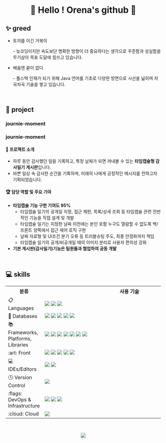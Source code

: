 <h1 align="center">👋 Hello ! Orena's github 👋</h1>

<!--
**hwa3845/hwa3845** is a ✨ _special_ ✨ repository because its `README.md` (this file) appears on your GitHub profile.

Here are some ideas to get you started:

- 🔭 I’m currently working on ...
- 🌱 I’m currently learning ...
- 👯 I’m looking to collaborate on ...
- 🤔 I’m looking for help with ...
- 💬 Ask me about ...
- 📫 How to reach me: ...
- 😄 Pronouns: ...
- ⚡ Fun fact: ...
-->

<h2>✨ greed </h2>
<ul>
  <li>토끼를 이긴 거북이</li>
  <p>- 늦코딩이지만 속도보단 명확한 방향이 더 중요하다는 생각으로 꾸준함과 성실함을 무기삼아 목표 도달에 힘쓰고 있습니다.</p>
  <li>배움엔 끝이 없다</li>
  <p>- 풀스택 인재가 되기 위해 Java 언어를 기초로 다양한 방면으로 시선을 넓히며 차곡차곡 기술을 쌓고 있습니다.</p>
</ul>
<br/>
<h2>🔭 project </h2>
<h3>journie-moment</h3>
<h3>journie-moment</h3>
<h4> 📌 프로젝트 소개</h4>

- 하루 동안 감사했던 일을 기록하고, 특정 날짜가 되면 꺼내볼 수 있는 **타임캡슐형 감사일기 게시판**입니다.
- 바쁜 일상 속 감사한 순간을 기록하며, 미래의 나에게 긍정적인 메시지를 전하고자 기획되었습니다.

<h4> 🏆 담당 역할 및 주요 기여</h4>

- **타임캡슐 기능 구현 기여도 95%**
  - 타임캡슐 일기의 공개일 지정, 접근 제한, 목록/상세 조회 등 타임캡슐 관련 전반적인 기능을 직접 설계 및 개발
  - 타임캡슐 일기는 지정한 날짜 이전에는 본인 포함 누구도 열람할 수 없도록 백/프론트 양쪽에서 접근 제어 로직 구현
  - 날짜 자료형 및 UI조건 분기 오류 등 트러블슈팅 주도, 최종 안정화까지 책임
  - 타임캡슐 일기의 공개/비공개일 때의 이미지 분리로 사용자 편의성 강화
- **기본 게시판(감사일기)기능은 팀원들과 협업하여 공동 개발**

<br/>
<h2>💻 skills </h2>
<table align="center">
  <tr>
    <th>분류</th>
    <th style="min-width:550px">사용 기술</th>
  </tr>
  <tr>
    <td>📋 Languages</td>
    <td>
      <img src="https://img.shields.io/badge/java-%23ED8B00.svg?style=for-the-badge&logo=&logoColor=white"/>
      <img src="https://img.shields.io/badge/javascript-%23323330.svg?style=for-the-badge&logo=javascript&logoColor=%23F7DF1E"/>
      <img src="https://img.shields.io/badge/node.js-5FA04E?style=for-the-badge&logo=Node.js&logoColor=white">
    </td>
  </tr>
  <tr>
    <td>💾 Databases</td>
    <td>
      <img src="https://img.shields.io/badge/mysql-4479A1.svg?style=for-the-badge&logo=mysql&logoColor=white"/>
      <img src="https://img.shields.io/badge/mongoDB-47A248?style=for-the-badge&logo=mongodb&logoColor=white"/>
      <img src="https://img.shields.io/badge/h2 database-09476B?style=for-the-badge&logo=h2database&logoColor=white"/>
      <img src="https://img.shields.io/badge/redis-FF4438?style=for-the-badge&logo=redis&logoColor=white"/>
      <img src="https://img.shields.io/badge/oracle-DD0700?style=for-the-badge&logo=&logoColor=white"/>
    </td>
  </tr>
  <tr>
    <td>📚 Frameworks, Platforms, Libraries</td>
    <td>
      <img src="https://img.shields.io/badge/bootstrap-%238511FA.svg?style=for-the-badge&logo=bootstrap&logoColor=white"/>
      <img src="https://img.shields.io/badge/jquery-%230769AD.svg?style=for-the-badge&logo=jquery&logoColor=white"/>
      <img src="https://img.shields.io/badge/spring-%236DB33F.svg?style=for-the-badge&logo=spring&logoColor=white"/>
      <img src="https://img.shields.io/badge/spring boot-6DB33F?style=for-the-badge&logo=springboot&logoColor=white"/>
      <img src="https://img.shields.io/badge/jpa-6DB33F?style=for-the-badge&logo=&logoColor=white"/>
      <img src="https://img.shields.io/badge/thymeleaf-005F0F?style=for-the-badge&logo=thymeleaf&logoColor=white"/>
      <img src="https://img.shields.io/badge/Apache maven-C71A36?style=for-the-badge&logo=apachemaven&logoColor=white"/>
    </td>
  </tr>
  <tr>
    <td>:art: Front</td>
    <td>
      <img src="https://img.shields.io/badge/jQuery-0769AD?style=for-the-badge&logo=jquery&logoColor=white"/>
      <img src="https://img.shields.io/badge/ejs-B4CA65?style=for-the-badge&logo=ejs&logoColor=white"/>
      <img src="https://img.shields.io/badge/react-61DAFB?style=for-the-badge&logo=react&logoColor=white"/>
      <img src="https://img.shields.io/badge/html5-E34F26?style=for-the-badge&logo=html5&logoColor=white"/>
      <img src="https://img.shields.io/badge/css-663399?style=for-the-badge&logo=css&logoColor=white"/>
    </td>
  </tr>
  <tr>
    <td>💻 IDEs/Editors</td>
    <td>
      <img src="https://img.shields.io/badge/Visual%20Studio%20Code-0078d7.svg?style=for-the-badge&logo=visual-studio-code&logoColor=white"/>
      <img src="https://img.shields.io/badge/Eclipse-FE7A16.svg?style=for-the-badge&logo=Eclipse&logoColor=white"/>
    </td>
  </tr>
  <tr>
    <td>🕓 Version Control</td>
    <td>
      <img src="https://img.shields.io/badge/github-%23121011.svg?style=for-the-badge&logo=github&logoColor=white"/>
    </td>
  </tr>
  <tr>
    <td>:flags: DevOps & Infrastructure</td>
    <td>
      <img src="https://img.shields.io/badge/docker-2496ED?style=for-the-badge&logo=docker&logoColor=white"/>
      <img src="https://img.shields.io/badge/podman-892CA0?style=for-the-badge&logo=podman&logoColor=white"/>
      <img src="https://img.shields.io/badge/linux-FCC624?style=for-the-badge&logo=linux&logoColor=white"/>
    </td>
  </tr>
  <tr>
    <td>:cloud: Cloud</td>
    <td>
      <img src="https://img.shields.io/badge/microsoft%20azure-3067F0?style=for-the-badge&logo=&logoColor=white"/>
    </td>
  </tr>
</table>

<br>
<p align="center"> 
  <img src="https://github-readme-stats.vercel.app/api?username=hwa3845&theme=vue&show_icons=true"/></a>
</p>


